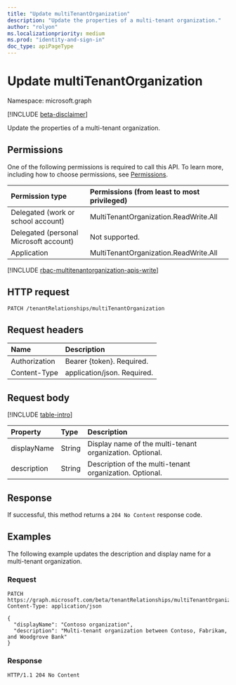 ```yaml
---
title: "Update multiTenantOrganization"
description: "Update the properties of a multi-tenant organization."
author: "rolyon"
ms.localizationpriority: medium
ms.prod: "identity-and-sign-in"
doc_type: apiPageType
---
```


# Update multiTenantOrganization
Namespace: microsoft.graph

[!INCLUDE [beta-disclaimer](../../includes/beta-disclaimer.md)]

Update the properties of a multi-tenant organization.

## Permissions
One of the following permissions is required to call this API. To learn more, including how to choose permissions, see [Permissions](/graph/permissions-reference).

|Permission type|Permissions (from least to most privileged)|
|:---|:---|
|Delegated (work or school account)|MultiTenantOrganization.ReadWrite.All|
|Delegated (personal Microsoft account)|Not supported.|
|Application|MultiTenantOrganization.ReadWrite.All|

[!INCLUDE [rbac-multitenantorganization-apis-write](../includes/rbac-for-apis/rbac-multitenantorganization-apis-write.md)]

## HTTP request

<!-- {
  "blockType": "ignored"
}
-->
``` http
PATCH /tenantRelationships/multiTenantOrganization
```

## Request headers
|Name|Description|
|:---|:---|
|Authorization|Bearer {token}. Required.|
|Content-Type|application/json. Required.|

## Request body
[!INCLUDE [table-intro](../../includes/update-property-table-intro.md)]


|Property|Type|Description|
|:---|:---|:---|
|displayName|String|Display name of the multi-tenant organization. Optional.|
|description|String|Description of the multi-tenant organization. Optional.|



## Response

If successful, this method returns a `204 No Content` response code.

## Examples

The following example updates the description and display name for a multi-tenant organization.

### Request

<!-- {
  "blockType": "request",
  "name": "update_multitenantorganization"
}
-->
``` http
PATCH https://graph.microsoft.com/beta/tenantRelationships/multiTenantOrganization
Content-Type: application/json

{
  "displayName": "Contoso organization",
  "description": "Multi-tenant organization between Contoso, Fabrikam, and Woodgrove Bank"
}
```


### Response

<!-- {
  "blockType": "response",
  "truncated": true
}
-->
``` http
HTTP/1.1 204 No Content
```

